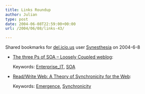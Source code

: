 ```yaml
---
title: Links Roundup
author: Julian
type: post
date: 2004-06-08T22:59:00+00:00
url: /2004/06/08/links-43/

---
```

Shared bookmarks for [del.icio.us][1] user  [Synesthesia][2] on 2004-6-8

  * [The three Ps of SOA &#8211; Loosely Coupled weblog][3]:
   
    Keywords: [Enterprise_IT][4], [SOA][5]
  * [Read/Write Web: A Theory of Synchronicity for the Web][6]:
   
    Keywords: [Emergence][7], [Synchronicity][8]

 [1]: https://del.icio.us/
 [2]: https://del.icio.us/synesthesia
 [3]: https://www.looselycoupled.com/blog/lc00aa00036.html "https://www.looselycoupled.com/blog/lc00aa00036.html"
 [4]: https://del.icio.us/synesthesia/Enterprise_IT
 [5]: https://del.icio.us/synesthesia/SOA
 [6]: https://www.readwriteweb.com/archives/001937.php "https://www.readwriteweb.com/archives/001937.php"
 [7]: https://del.icio.us/synesthesia/Emergence
 [8]: https://del.icio.us/synesthesia/Synchronicity